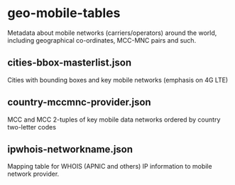 # geo-mobile-tables
Metadata about mobile networks (carriers/operators) around the world, including geographical co-ordinates, MCC-MNC pairs and such. 

## cities-bbox-masterlist.json
Cities with bounding boxes and key mobile networks (emphasis on 4G LTE)

## country-mccmnc-provider.json
MCC and MCC 2-tuples of key mobile data networks ordered by country two-letter codes

## ipwhois-networkname.json
Mapping table for WHOIS (APNIC and others) IP information to mobile network provider. 


